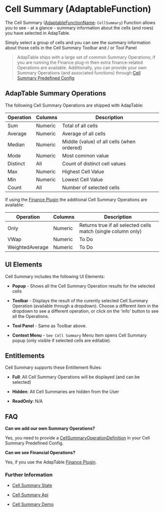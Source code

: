 # Cell Summary (AdaptableFunction)

The Cell Summary ([AdaptableFunctionName](https://api.adaptabletools.com/modules/_src_predefinedconfig_common_types_.html#adaptablefunctionname): `CellSummary`) Function allows you to see - at a glance - summary information about the cells (and rows) you have selected in AdapTable.

Simply select a group of cells and you can see the summary information about those cells in the Cell Summary Toolbar and / or Tool Panel

> AdapTable ships with a large set of common Summary Operations; if you are running the Finance plug-in then extra finance-related Operations are available. 
> Additionally, you can provide your own Summary Operations (and associated functions) through [Cell Summary Predefined Config](https://api.adaptabletools.com/interfaces/_src_predefinedconfig_cellsummarystate_.cellsummarystate.html)

## AdapTable Summary Operations

The following Cell Summary Operations are shipped with AdapTable:

| Operation | Columns | Description                                |
| --------- | ------- | ------------------------------------------ |
| Sum       | Numeric | Total of all cells                         |
| Average   | Numeric | Average of all cells                       |
| Median    | Numeric | Middle (value) of all cells (when ordered) |
| Mode      | Numeric | Most common value                          |
| Distinct  | All     | Count of distinct cell values              |
| Max       | Numeric | Highest Cell Value                         |
| Min       | Numeric | Lowest Cell Value                          |
| Count     | All     | Number of selected cells                   |

If using the [Finance Plugin](../../../plugins/finance/README.md) the additional Cell Summary Operations are available:

| Operation       | Columns | Description                                                   |
| --------------- | ------- | ------------------------------------------------------------- |
| Only            | Numeric | Returns true if all selected cells match (single column only) |
| VWap            | Numeric | To Do                                                         |
| WeightedAverage | Numeric | To Do                                                         |


## UI Elements

Cell Summary includes the following UI Elements:

- **Popup** - Shows all the Cell Summary Operation results for the selected cells

- **Toolbar** - Displays the result of the curently selected Cell Summary Operation (available through a dropdown).  Choose a different item in the dropdown to see a different operation, or click on the 'info' button to see all the Operations.

- **Tool Panel** - Same as Toolbar above.

- **Context Menu** - `See Cell Summary` Menu Item opens Cell Summary popup (only visible if selected cells are editable).

## Entitlements
Cell Summary supports these Entitlement Rules:

- **Full**: All Cell Summary Operations will be displayed (and can be selected)

- **Hidden**: All Cell Summaries are hidden from the User

- **ReadOnly**: N/A

## FAQ

**Can we add our own Summary Operations?**

Yes, you need to provide a [CellSummaryOperationDefinition](https://api.adaptabletools.com/interfaces/_src_predefinedconfig_cellsummarystate_.cellsummarystate.html#cellsummaryoperationdefinitions) in your Cell Summary Predefined Config.

**Can we see Financial Operations?**

Yes, if you use the AdapTable [Finance Plugin](../../../plugins/finance/README.md).


### Further Information
- [Cell Summary State](https://api.adaptabletools.com/interfaces/_src_predefinedconfig_cellsummarystate_.cellsummarystate.html)

- [Cell Summary Api](https://api.adaptabletools.com/interfaces/_src_api_cellsummaryapi_.cellsummaryapi.html)

- [Cell Summary Demo](https://demo.adaptabletools.com/gridmanagement/aggridcellsummarydemo)